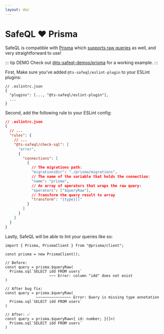 ```yaml
---
layout: doc
---
```


# SafeQL :heart: Prisma

SafeQL is compatible with [Prisma](https://www.prisma.io/) which [supports raw queries](https://www.prisma.io/docs/concepts/components/prisma-client/raw-database-access) as well, and very straightforward to use!

::: tip DEMO
Check out [@ts-safeql-demos/prisma](https://github.com/ts-safeql/safeql/tree/main/demos/prisma) for a working example.
:::


First, Make sure you've added `@ts-safeql/eslint-plugin` to your ESLint plugins:

```json{3}
// .eslintrc.json
{
  "plugins": [..., "@ts-safeql/eslint-plugin"],
  ...
}
```

Second, add the following rule to your ESLint config:

```json
// .eslintrc.json
{
  // ...
  "rules": {
    // ...
    "@ts-safeql/check-sql": [
      "error",
      {
        "connections": [
          {
            // The migrations path:
            "migrationsDir": "./prisma/migrations",
            // The name of the variable that holds the connection:
            "name": "prisma",
            // An array of operators that wraps the raw query:
            "operators": ["$queryRaw"],
            // Transform the query result to array
            "transform": "{type}[]"
          }
        ]
      }
    ]
  }
}
```

Lastly, SafeQL will be able to lint your queries like so:

<div class="error">

```typescript{8,13}
import { Prisma, PrismaClient } from "@prisma/client";

const prisma = new PrismaClient();

// Before:
const query = prisma.$queryRaw(
  Prisma.sql`SELECT idd FROM users`
                    ~~~ Error: column "idd" does not exist
)

// After bug fix:
const query = prisma.$queryRaw(
              ~~~~~~~~~~~~~~~~ Error: Query is missing type annotation
  Prisma.sql`SELECT idd FROM users`
)

// After: ✅
const query = prisma.$queryRaw<{ id: number; }[]>(
  Prisma.sql`SELECT idd FROM users`
)
```

</div>